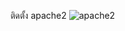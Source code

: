 

ติดตั้ง apache2
![apache2](https://github.com/piyathidaaa/CE341_ID2193/assets/142969951/754bc86f-b636-46e0-8019-249a40e7e203)
